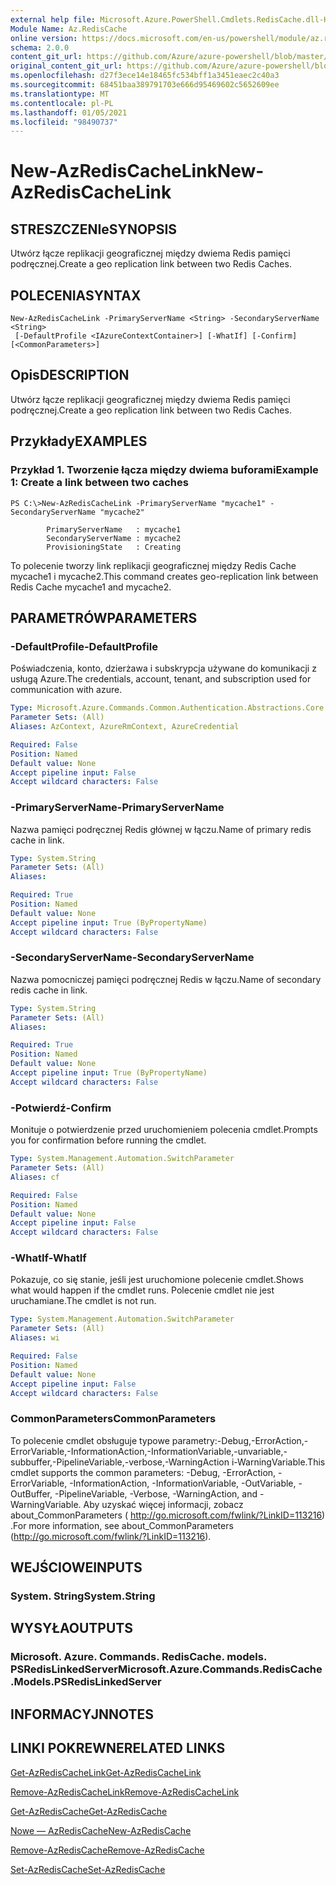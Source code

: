 ```yaml
---
external help file: Microsoft.Azure.PowerShell.Cmdlets.RedisCache.dll-Help.xml
Module Name: Az.RedisCache
online version: https://docs.microsoft.com/en-us/powershell/module/az.rediscache/new-azrediscachelink
schema: 2.0.0
content_git_url: https://github.com/Azure/azure-powershell/blob/master/src/RedisCache/RedisCache/help/New-AzRedisCacheLink.md
original_content_git_url: https://github.com/Azure/azure-powershell/blob/master/src/RedisCache/RedisCache/help/New-AzRedisCacheLink.md
ms.openlocfilehash: d27f3ece14e18465fc534bff1a3451eaec2c40a3
ms.sourcegitcommit: 68451baa389791703e666d95469602c5652609ee
ms.translationtype: MT
ms.contentlocale: pl-PL
ms.lasthandoff: 01/05/2021
ms.locfileid: "98490737"
---
```

# <span data-ttu-id="a2119-101">New-AzRedisCacheLink</span><span class="sxs-lookup"><span data-stu-id="a2119-101">New-AzRedisCacheLink</span></span>

## <span data-ttu-id="a2119-102">STRESZCZENIe</span><span class="sxs-lookup"><span data-stu-id="a2119-102">SYNOPSIS</span></span>
<span data-ttu-id="a2119-103">Utwórz łącze replikacji geograficznej między dwiema Redis pamięci podręcznej.</span><span class="sxs-lookup"><span data-stu-id="a2119-103">Create a geo replication link between two Redis Caches.</span></span>

## <span data-ttu-id="a2119-104">POLECENIA</span><span class="sxs-lookup"><span data-stu-id="a2119-104">SYNTAX</span></span>

```
New-AzRedisCacheLink -PrimaryServerName <String> -SecondaryServerName <String>
 [-DefaultProfile <IAzureContextContainer>] [-WhatIf] [-Confirm] [<CommonParameters>]
```

## <span data-ttu-id="a2119-105">Opis</span><span class="sxs-lookup"><span data-stu-id="a2119-105">DESCRIPTION</span></span>
<span data-ttu-id="a2119-106">Utwórz łącze replikacji geograficznej między dwiema Redis pamięci podręcznej.</span><span class="sxs-lookup"><span data-stu-id="a2119-106">Create a geo replication link between two Redis Caches.</span></span>

## <span data-ttu-id="a2119-107">Przykłady</span><span class="sxs-lookup"><span data-stu-id="a2119-107">EXAMPLES</span></span>

### <span data-ttu-id="a2119-108">Przykład 1. Tworzenie łącza między dwiema buforami</span><span class="sxs-lookup"><span data-stu-id="a2119-108">Example 1: Create a link between two caches</span></span>
```
PS C:\>New-AzRedisCacheLink -PrimaryServerName "mycache1" -SecondaryServerName "mycache2"

        PrimaryServerName   : mycache1
        SecondaryServerName : mycache2
        ProvisioningState   : Creating
```

<span data-ttu-id="a2119-109">To polecenie tworzy link replikacji geograficznej między Redis Cache mycache1 i mycache2.</span><span class="sxs-lookup"><span data-stu-id="a2119-109">This command creates geo-replication link between Redis Cache mycache1 and mycache2.</span></span>

## <span data-ttu-id="a2119-110">PARAMETRÓW</span><span class="sxs-lookup"><span data-stu-id="a2119-110">PARAMETERS</span></span>

### <span data-ttu-id="a2119-111">-DefaultProfile</span><span class="sxs-lookup"><span data-stu-id="a2119-111">-DefaultProfile</span></span>
<span data-ttu-id="a2119-112">Poświadczenia, konto, dzierżawa i subskrypcja używane do komunikacji z usługą Azure.</span><span class="sxs-lookup"><span data-stu-id="a2119-112">The credentials, account, tenant, and subscription used for communication with azure.</span></span>

```yaml
Type: Microsoft.Azure.Commands.Common.Authentication.Abstractions.Core.IAzureContextContainer
Parameter Sets: (All)
Aliases: AzContext, AzureRmContext, AzureCredential

Required: False
Position: Named
Default value: None
Accept pipeline input: False
Accept wildcard characters: False
```

### <span data-ttu-id="a2119-113">-PrimaryServerName</span><span class="sxs-lookup"><span data-stu-id="a2119-113">-PrimaryServerName</span></span>
<span data-ttu-id="a2119-114">Nazwa pamięci podręcznej Redis głównej w łączu.</span><span class="sxs-lookup"><span data-stu-id="a2119-114">Name of primary redis cache in link.</span></span>

```yaml
Type: System.String
Parameter Sets: (All)
Aliases:

Required: True
Position: Named
Default value: None
Accept pipeline input: True (ByPropertyName)
Accept wildcard characters: False
```

### <span data-ttu-id="a2119-115">-SecondaryServerName</span><span class="sxs-lookup"><span data-stu-id="a2119-115">-SecondaryServerName</span></span>
<span data-ttu-id="a2119-116">Nazwa pomocniczej pamięci podręcznej Redis w łączu.</span><span class="sxs-lookup"><span data-stu-id="a2119-116">Name of secondary redis cache in link.</span></span>

```yaml
Type: System.String
Parameter Sets: (All)
Aliases:

Required: True
Position: Named
Default value: None
Accept pipeline input: True (ByPropertyName)
Accept wildcard characters: False
```

### <span data-ttu-id="a2119-117">-Potwierdź</span><span class="sxs-lookup"><span data-stu-id="a2119-117">-Confirm</span></span>
<span data-ttu-id="a2119-118">Monituje o potwierdzenie przed uruchomieniem polecenia cmdlet.</span><span class="sxs-lookup"><span data-stu-id="a2119-118">Prompts you for confirmation before running the cmdlet.</span></span>

```yaml
Type: System.Management.Automation.SwitchParameter
Parameter Sets: (All)
Aliases: cf

Required: False
Position: Named
Default value: None
Accept pipeline input: False
Accept wildcard characters: False
```

### <span data-ttu-id="a2119-119">-WhatIf</span><span class="sxs-lookup"><span data-stu-id="a2119-119">-WhatIf</span></span>
<span data-ttu-id="a2119-120">Pokazuje, co się stanie, jeśli jest uruchomione polecenie cmdlet.</span><span class="sxs-lookup"><span data-stu-id="a2119-120">Shows what would happen if the cmdlet runs.</span></span>
<span data-ttu-id="a2119-121">Polecenie cmdlet nie jest uruchamiane.</span><span class="sxs-lookup"><span data-stu-id="a2119-121">The cmdlet is not run.</span></span>

```yaml
Type: System.Management.Automation.SwitchParameter
Parameter Sets: (All)
Aliases: wi

Required: False
Position: Named
Default value: None
Accept pipeline input: False
Accept wildcard characters: False
```

### <span data-ttu-id="a2119-122">CommonParameters</span><span class="sxs-lookup"><span data-stu-id="a2119-122">CommonParameters</span></span>
<span data-ttu-id="a2119-123">To polecenie cmdlet obsługuje typowe parametry:-Debug,-ErrorAction,-ErrorVariable,-InformationAction,-InformationVariable,-unvariable,-subbuffer,-PipelineVariable,-verbose,-WarningAction i-WarningVariable.</span><span class="sxs-lookup"><span data-stu-id="a2119-123">This cmdlet supports the common parameters: -Debug, -ErrorAction, -ErrorVariable, -InformationAction, -InformationVariable, -OutVariable, -OutBuffer, -PipelineVariable, -Verbose, -WarningAction, and -WarningVariable.</span></span> <span data-ttu-id="a2119-124">Aby uzyskać więcej informacji, zobacz about_CommonParameters ( http://go.microsoft.com/fwlink/?LinkID=113216) .</span><span class="sxs-lookup"><span data-stu-id="a2119-124">For more information, see about_CommonParameters (http://go.microsoft.com/fwlink/?LinkID=113216).</span></span>

## <span data-ttu-id="a2119-125">WEJŚCIOWE</span><span class="sxs-lookup"><span data-stu-id="a2119-125">INPUTS</span></span>

### <span data-ttu-id="a2119-126">System. String</span><span class="sxs-lookup"><span data-stu-id="a2119-126">System.String</span></span>

## <span data-ttu-id="a2119-127">WYSYŁA</span><span class="sxs-lookup"><span data-stu-id="a2119-127">OUTPUTS</span></span>

### <span data-ttu-id="a2119-128">Microsoft. Azure. Commands. RedisCache. models. PSRedisLinkedServer</span><span class="sxs-lookup"><span data-stu-id="a2119-128">Microsoft.Azure.Commands.RedisCache.Models.PSRedisLinkedServer</span></span>

## <span data-ttu-id="a2119-129">INFORMACYJN</span><span class="sxs-lookup"><span data-stu-id="a2119-129">NOTES</span></span>

## <span data-ttu-id="a2119-130">LINKI POKREWNE</span><span class="sxs-lookup"><span data-stu-id="a2119-130">RELATED LINKS</span></span>

[<span data-ttu-id="a2119-131">Get-AzRedisCacheLink</span><span class="sxs-lookup"><span data-stu-id="a2119-131">Get-AzRedisCacheLink</span></span>](./Get-AzRedisCacheLink.md)

[<span data-ttu-id="a2119-132">Remove-AzRedisCacheLink</span><span class="sxs-lookup"><span data-stu-id="a2119-132">Remove-AzRedisCacheLink</span></span>](./Remove-AzRedisCacheLink.md)

[<span data-ttu-id="a2119-133">Get-AzRedisCache</span><span class="sxs-lookup"><span data-stu-id="a2119-133">Get-AzRedisCache</span></span>](./Get-AzRedisCache.md)

[<span data-ttu-id="a2119-134">Nowe — AzRedisCache</span><span class="sxs-lookup"><span data-stu-id="a2119-134">New-AzRedisCache</span></span>](./New-AzRedisCache.md)

[<span data-ttu-id="a2119-135">Remove-AzRedisCache</span><span class="sxs-lookup"><span data-stu-id="a2119-135">Remove-AzRedisCache</span></span>](./Remove-AzRedisCache.md)

[<span data-ttu-id="a2119-136">Set-AzRedisCache</span><span class="sxs-lookup"><span data-stu-id="a2119-136">Set-AzRedisCache</span></span>](./Set-AzRedisCache.md)
